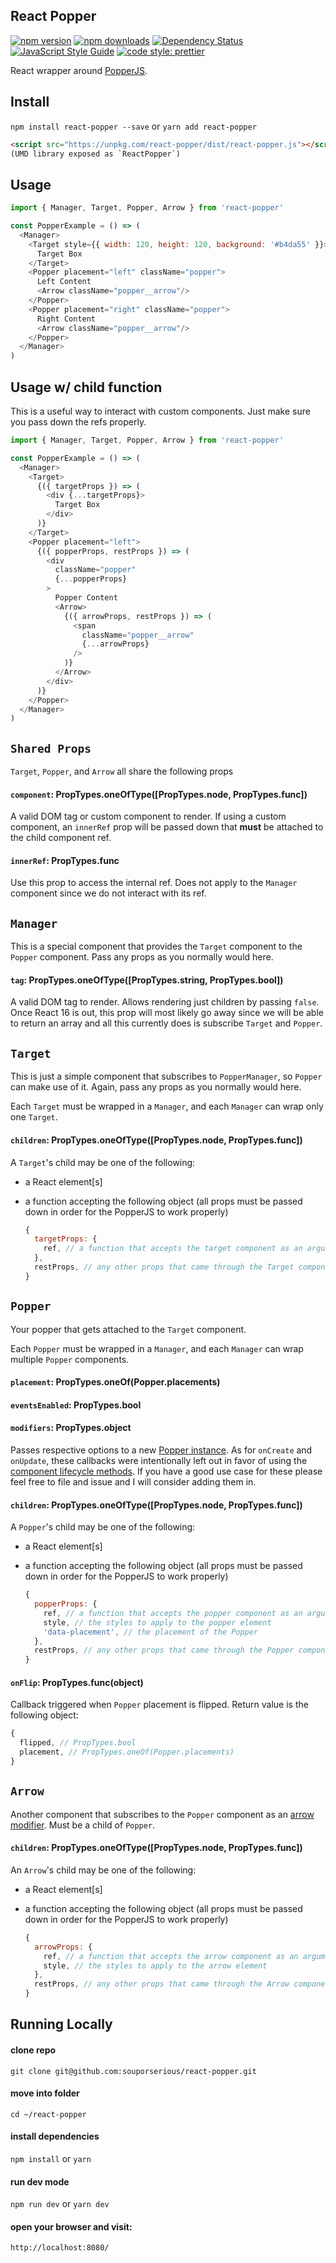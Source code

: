 ## React Popper

[![npm version](https://img.shields.io/npm/v/react-popper.svg)](https://www.npmjs.com/package/react-popper)
[![npm downloads](https://img.shields.io/npm/dm/react-popper.svg)](https://www.npmjs.com/package/react-popper)
[![Dependency Status](https://david-dm.org/souporserious/react-popper.svg)](https://david-dm.org/souporserious/react-popper)
[![JavaScript Style Guide](https://img.shields.io/badge/code_style-standard-brightgreen.svg)](https://standardjs.com)
[![code style: prettier](https://img.shields.io/badge/code_style-prettier-ff69b4.svg)](https://github.com/prettier/prettier)

React wrapper around [PopperJS](https://github.com/FezVrasta/popper.js/).

## Install

`npm install react-popper --save` or `yarn add react-popper`

```html
<script src="https://unpkg.com/react-popper/dist/react-popper.js"></script>
(UMD library exposed as `ReactPopper`)
```

## Usage

```js
import { Manager, Target, Popper, Arrow } from 'react-popper'

const PopperExample = () => (
  <Manager>
    <Target style={{ width: 120, height: 120, background: '#b4da55' }}>
      Target Box
    </Target>
    <Popper placement="left" className="popper">
      Left Content
      <Arrow className="popper__arrow"/>
    </Popper>
    <Popper placement="right" className="popper">
      Right Content
      <Arrow className="popper__arrow"/>
    </Popper>
  </Manager>
)
```

## Usage w/ child function

This is a useful way to interact with custom components. Just make sure you pass down the refs properly.

```js
import { Manager, Target, Popper, Arrow } from 'react-popper'

const PopperExample = () => (
  <Manager>
    <Target>
      {({ targetProps }) => (
        <div {...targetProps}>
          Target Box
        </div>
      )}
    </Target>
    <Popper placement="left">
      {({ popperProps, restProps }) => (
        <div
          className="popper"
          {...popperProps}
        >
          Popper Content
          <Arrow>
            {({ arrowProps, restProps }) => (
              <span
                className="popper__arrow"
                {...arrowProps}
              />
            )}
          </Arrow>
        </div>
      )}
    </Popper>
  </Manager>
)
```

## `Shared Props`

`Target`, `Popper`, and `Arrow` all share the following props

#### `component`: PropTypes.oneOfType([PropTypes.node, PropTypes.func])

A valid DOM tag or custom component to render. If using a custom component, an `innerRef` prop will be passed down that **must** be attached to the child component ref.

#### `innerRef`: PropTypes.func

Use this prop to access the internal ref. Does not apply to the `Manager` component since we do not interact with its ref.

## `Manager`

This is a special component that provides the `Target` component to the `Popper` component. Pass any props as you normally would here.

#### `tag`: PropTypes.oneOfType([PropTypes.string, PropTypes.bool])

A valid DOM tag to render. Allows rendering just children by passing `false`. Once React 16 is out, this prop will most likely go away since we will be able to return an array and all this currently does is subscribe `Target` and `Popper`.

## `Target`

This is just a simple component that subscribes to `PopperManager`, so `Popper` can make use of it. Again, pass any props as you normally would here.

Each `Target` must be wrapped in a `Manager`, and each `Manager` can wrap only one `Target`.

#### `children`: PropTypes.oneOfType([PropTypes.node, PropTypes.func])

A `Target`'s child may be one of the following:

- a React element[s]
- a function accepting the following object (all props must be passed down in order for the PopperJS to work properly)

  ```js
  {
    targetProps: {
      ref, // a function that accepts the target component as an argument
    },
    restProps, // any other props that came through the Target component
  }
  ```


## `Popper`

Your popper that gets attached to the `Target` component.

Each `Popper` must be wrapped in a `Manager`, and each `Manager` can wrap multiple `Popper` components.

#### `placement`: PropTypes.oneOf(Popper.placements)
#### `eventsEnabled`: PropTypes.bool
#### `modifiers`: PropTypes.object

Passes respective options to a new [Popper instance](https://github.com/FezVrasta/popper.js/blob/master/docs/_includes/popper-documentation.md#new-popperreference-popper-options). As for `onCreate` and `onUpdate`, these callbacks were intentionally left out in favor of using the [component lifecycle methods](https://facebook.github.io/react/docs/react-component.html#the-component-lifecycle). If you have a good use case for these please feel free to file and issue and I will consider adding them in.

#### `children`: PropTypes.oneOfType([PropTypes.node, PropTypes.func])

A `Popper`'s child may be one of the following:

- a React element[s]
- a function accepting the following object (all props must be passed down in order for the PopperJS to work properly)

  ```js
  {
    popperProps: {
      ref, // a function that accepts the popper component as an argument
      style, // the styles to apply to the popper element
      'data-placement', // the placement of the Popper
    },
    restProps, // any other props that came through the Popper component
  }
  ```

#### `onFlip`: PropTypes.func(object)

Callback triggered when `Popper` placement is flipped. Return value is the following object:

```js
{
  flipped, // PropTypes.bool
  placement, // PropTypes.oneOf(Popper.placements)
}
```

## `Arrow`

Another component that subscribes to the `Popper` component as an [arrow modifier](https://github.com/FezVrasta/popper.js/blob/master/docs/_includes/popper-documentation.md#modifiers..arrow). Must be a child of `Popper`.

#### `children`: PropTypes.oneOfType([PropTypes.node, PropTypes.func])

An `Arrow`'s child may be one of the following:

- a React element[s]
- a function accepting the following object (all props must be passed down in order for the PopperJS to work properly)

  ```js
  {
    arrowProps: {
      ref, // a function that accepts the arrow component as an argument
      style, // the styles to apply to the arrow element
    },
    restProps, // any other props that came through the Arrow component
  }
  ```


## Running Locally

#### clone repo

`git clone git@github.com:souporserious/react-popper.git`

#### move into folder

`cd ~/react-popper`

#### install dependencies

`npm install` or `yarn`

#### run dev mode

`npm run dev` or `yarn dev`

#### open your browser and visit:
`http://localhost:8080/`
